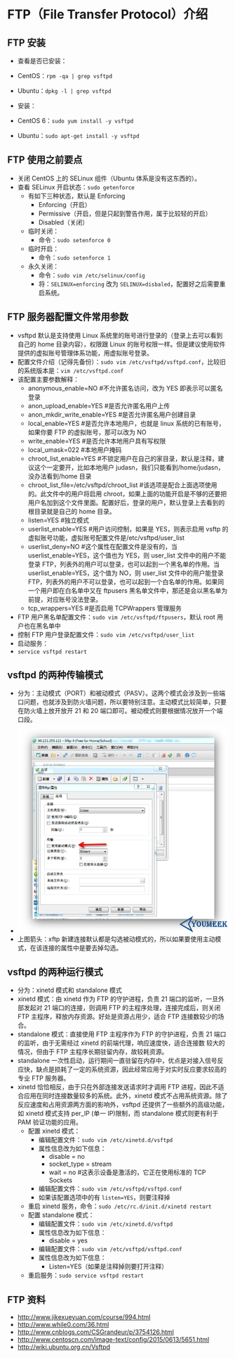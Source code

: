 # FTP（File Transfer Protocol）介绍

## FTP 安装

- 查看是否已安装：
- CentOS：`rpm -qa | grep vsftpd`
- Ubuntu：`dpkg -l | grep vsftpd`

- 安装：
- CentOS 6：`sudo yum install -y vsftpd`
- Ubuntu：`sudo apt-get install -y vsftpd`

## FTP 使用之前要点

- 关闭 CentOS 上的 SELinux 组件（Ubuntu 体系是没有这东西的）。
- 查看 SELinux 开启状态：`sudo getenforce`
  - 有如下三种状态，默认是 Enforcing
    - Enforcing（开启）
    - Permissive（开启，但是只起到警告作用，属于比较轻的开启）
    - Disabled（关闭）
  - 临时关闭：
    - 命令：`sudo setenforce 0`
  - 临时开启：
    - 命令：`sudo setenforce 1`
  - 永久关闭：
    - 命令：`sudo vim /etc/selinux/config`
    - 将：`SELINUX=enforcing` 改为 `SELINUX=disbaled`，配置好之后需要重启系统。

## FTP 服务器配置文件常用参数

- vsftpd 默认是支持使用 Linux 系统里的账号进行登录的（登录上去可以看到自己的 home 目录内容），权限跟 Linux 的账号权限一样。但是建议使用软件提供的虚拟账号管理体系功能，用虚拟账号登录。
- 配置文件介绍（记得先备份）：`sudo vim /etc/vsftpd/vsftpd.conf`，比较旧的系统版本是：`vim /etc/vsftpd.conf`
- 该配置主要参数解释：
  - anonymous_enable=NO #不允许匿名访问，改为 YES 即表示可以匿名登录
  - anon_upload_enable=YES #是否允许匿名用户上传
  - anon_mkdir_write_enable=YES #是否允许匿名用户创建目录
  - local_enable=YES #是否允许本地用户，也就是 linux 系统的已有账号，如果你要 FTP 的虚拟账号，那可以改为 NO
  - write_enable=YES #是否允许本地用户具有写权限
  - local_umask=022 #本地用户掩码
  - chroot_list_enable=YES #不锁定用户在自己的家目录，默认是注释，建议这个一定要开，比如本地用户 judasn，我们只能看到/home/judasn，没办法看到/home 目录
  - chroot_list_file=/etc/vsftpd/chroot_list #该选项是配合上面选项使用的。此文件中的用户将启用 chroot，如果上面的功能开启是不够的还要把用户名加到这个文件里面。配置好后，登录的用户，默认登录上去看到的根目录就是自己的 home 目录。
  - listen=YES #独立模式
  - userlist_enable=YES #用户访问控制，如果是 YES，则表示启用 vsftp 的虚拟账号功能，虚拟账号配置文件是/etc/vsftpd/user_list
  - userlist_deny=NO #这个属性在配置文件是没有的，当 userlist_enable=YES，这个值也为 YES，则 user_list 文件中的用户不能登录 FTP，列表外的用户可以登录，也可以起到一个黑名单的作用。当 userlist_enable=YES，这个值为 NO，则 user_list 文件中的用户能登录 FTP，列表外的用户不可以登录，也可以起到一个白名单的作用。如果同一个用户即在白名单中又在 ftpusers 黑名单文件中，那还是会以黑名单为前提，对应账号没法登录。
  - tcp_wrappers=YES #是否启用 TCPWrappers 管理服务
- FTP 用户黑名单配置文件：`sudo vim /etc/vsftpd/ftpusers`，默认 root 用户也在黑名单中
- 控制 FTP 用户登录配置文件：`sudo vim /etc/vsftpd/user_list`
- 启动服务：
- `service vsftpd restart`

## vsftpd 的两种传输模式

- 分为：主动模式（PORT）和被动模式（PASV）。这两个模式会涉及到一些端口问题，也就涉及到防火墙问题，所以要特别注意。主动模式比较简单，只要在防火墙上放开放开 21 和 20 端口即可。被动模式则要根据情况放开一个端口段。
- ![vsftpd 的两种传输模式](../_img/FTP-a-1.jpg)
- 上图箭头：xftp 新建连接默认都是勾选被动模式的，所以如果要使用主动模式，在该连接的属性中是要去掉勾选。

## vsftpd 的两种运行模式

- 分为：xinetd 模式和 standalone 模式
- xinetd 模式：由 xinetd 作为 FTP 的守护进程，负责 21 端口的监听，一旦外部发起对 21 端口的连接，则调用 FTP 的主程序处理，连接完成后，则关闭 FTP 主程序，释放内存资源。好处是资源占用少，适合 FTP 连接数较少的场合。
- standalone 模式：直接使用 FTP 主程序作为 FTP 的守护进程，负责 21 端口的监听，由于无需经过 xinetd 的前端代理，响应速度快，适合连接数 较大的情况，但由于 FTP 主程序长期驻留内存，故较耗资源。
- standalone 一次性启动，运行期间一直驻留在内存中，优点是对接入信号反应快，缺点是损耗了一定的系统资源，因此经常应用于对实时反应要求较高的 专业 FTP 服务器。
- xinetd 恰恰相反，由于只在外部连接发送请求时才调用 FTP 进程，因此不适合应用在同时连接数量较多的系统。此外，xinetd 模式不占用系统资源。除了反应速度和占用资源两方面的影响外，vsftpd 还提供了一些额外的高级功能，如 xinetd 模式支持 per_IP (单一 IP)限制，而 standalone 模式则更有利于 PAM 验证功能的应用。
  - 配置 xinetd 模式：
    - 编辑配置文件：`sudo vim /etc/xinetd.d/vsftpd`
    - 属性信息改为如下信息：
      - disable = no
      - socket_type = stream
      - wait = no #这表示设备是激活的，它正在使用标准的 TCP Sockets
    - 编辑配置文件：`sudo vim /etc/vsftpd/vsftpd.conf`
    - 如果该配置选项中的有 `listen=YES`，则要注释掉
  - 重启 xinetd 服务，命令：`sudo /etc/rc.d/init.d/xinetd restart`
  - 配置 standalone 模式：
    - 编辑配置文件：`sudo vim /etc/xinetd.d/vsftpd`
    - 属性信息改为如下信息：
      - disable = yes
    - 编辑配置文件：`sudo vim /etc/vsftpd/vsftpd.conf`
    - 属性信息改为如下信息：
      - Listen=YES（如果是注释掉则要打开注释）
  - 重启服务：`sudo service vsftpd restart`

## FTP 资料

- <http://www.jikexueyuan.com/course/994.html>
- <http://www.while0.com/36.html>
- <http://www.cnblogs.com/CSGrandeur/p/3754126.html>
- <http://www.centoscn.com/image-text/config/2015/0613/5651.html>
- <http://wiki.ubuntu.org.cn/Vsftpd>
